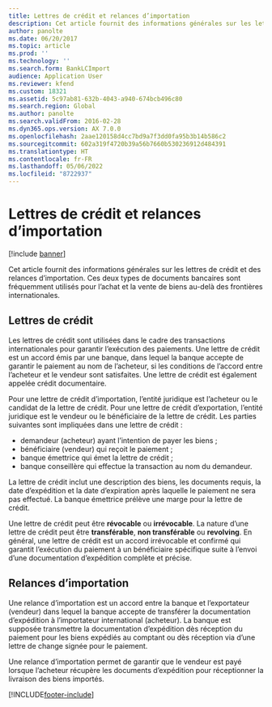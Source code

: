 ```yaml
---
title: Lettres de crédit et relances d’importation
description: Cet article fournit des informations générales sur les lettres de crédit et des relances d’importation. Ces deux types de documents bancaires sont fréquemment utilisés pour l’achat et la vente de biens au-delà des frontières internationales.
author: panolte
ms.date: 06/20/2017
ms.topic: article
ms.prod: ''
ms.technology: ''
ms.search.form: BankLCImport
audience: Application User
ms.reviewer: kfend
ms.custom: 18321
ms.assetid: 5c97ab81-632b-4043-a940-674bcb496c80
ms.search.region: Global
ms.author: panolte
ms.search.validFrom: 2016-02-28
ms.dyn365.ops.version: AX 7.0.0
ms.openlocfilehash: 2aae120158d4cc7bd9a7f3dd0fa95b3b14b586c2
ms.sourcegitcommit: 602a319f4720b39a56b7660b530236912d484391
ms.translationtype: HT
ms.contentlocale: fr-FR
ms.lasthandoff: 05/06/2022
ms.locfileid: "8722937"
---
```

# <a name="letters-of-credit-and-import-collections"></a>Lettres de crédit et relances d’importation

[!include [banner](../includes/banner.md)]

Cet article fournit des informations générales sur les lettres de crédit et des relances d’importation. Ces deux types de documents bancaires sont fréquemment utilisés pour l’achat et la vente de biens au-delà des frontières internationales.

## <a name="letters-of-credit"></a>Lettres de crédit

Les lettres de crédit sont utilisées dans le cadre des transactions internationales pour garantir l’exécution des paiements. Une lettre de crédit est un accord émis par une banque, dans lequel la banque accepte de garantir le paiement au nom de l’acheteur, si les conditions de l’accord entre l’acheteur et le vendeur sont satisfaites. Une lettre de crédit est également appelée crédit documentaire.

Pour une lettre de crédit d’importation, l’entité juridique est l’acheteur ou le candidat de la lettre de crédit. Pour une lettre de crédit d’exportation, l’entité juridique est le vendeur ou le bénéficiaire de la lettre de crédit. Les parties suivantes sont impliquées dans une lettre de crédit :

-   demandeur (acheteur) ayant l’intention de payer les biens ;
-   bénéficiaire (vendeur) qui reçoit le paiement ;
-   banque émettrice qui émet la lettre de crédit ;
-   banque conseillère qui effectue la transaction au nom du demandeur.

La lettre de crédit inclut une description des biens, les documents requis, la date d’expédition et la date d’expiration après laquelle le paiement ne sera pas effectué. La banque émettrice prélève une marge pour la lettre de crédit. 

Une lettre de crédit peut être **révocable** ou **irrévocable**. La nature d’une lettre de crédit peut être **transférable**, **non transférable** ou **revolving**. En général, une lettre de crédit est un accord irrévocable et confirmé qui garantit l’exécution du paiement à un bénéficiaire spécifique suite à l’envoi d’une documentation d’expédition complète et précise.

## <a name="import-collections"></a>Relances d’importation
Une relance d’importation est un accord entre la banque et l’exportateur (vendeur) dans lequel la banque accepte de transférer la documentation d’expédition à l’importateur international (acheteur). La banque est supposée transmettre la documentation d’expédition dès réception du paiement pour les biens expédiés au comptant ou dès réception via d’une lettre de change signée pour le paiement. 

Une relance d’importation permet de garantir que le vendeur est payé lorsque l’acheteur récupère les documents d’expédition pour réceptionner la livraison des biens importés.





[!INCLUDE[footer-include](../../includes/footer-banner.md)]
